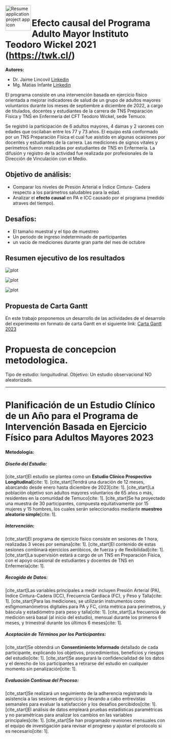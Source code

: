 
<img align="left" width="80" height="80" src="https://twk.cl/normas-graficas/marca-twk/logo-twk-azul-lineal.jpg" alt="Resume application project app icon">

# **Efecto causal del Programa Adulto Mayor Instituto Teodoro Wickel 2021** (https://twk.cl/)

**Autores:** 
- Dr. Jaime Lincovil [Linkedin](https://cl.linkedin.com/in/jaime-enrique-lincovil-curivil-973a9b186)
- Mg. Matias Infante [Linkedin](https://cl.linkedin.com/in/minfanteg)

El programa consiste en una intervención basada en ejercicio físico orientada a mejorar indicadores de salud de un grupo de adultos mayores voluntarios durante los meses de septiembre a diciembre de 2022, a cargo de titulados, docentes y estudiantes de la carrera de TNS Preparación Física y TNS en Enfermería del CFT Teodoro Wickel, sede Temuco.
 
Se registró la participación de 6 adultos mayores, 4 damas y 2 varones con edades que oscilaban entre los 77 y 73 años. El equipo está conformado por un TNS Preparación Física el cual fue asistido en algunas ocasiones por docentes y estudiantes de la carrera. Las mediciones de signos vitales y perímetros fueron realizadas por estudiantes de TNS en  Enfermería. La difusión y registro de la actividad fue realizada por profesionales de la Dirección de Vinculación con el Medio.

## Objetivo de análisis: 
- Comparar los niveles de Presión Arterial e Índice Cintura- Cadera respecto a los parámetros saludables para la edad.
- Analizar el **efecto causal** en PA e ICC causado por el programa (medido atraves del tiempo).

## Desafíos:
- El tamaño muestral y el tipo de muestreo 
- Un periodo de ingreso indeterminado de participantes
- un vacío de mediciones durante gran parte del mes de octubre

## Resumen ejecutivo de los resultados

![plot](https://github.com/jelincovil/evolucion_encuesta_calidad_vida_salud_nacional_chile/blob/main/estudios_teodoro_wickel_tco/explicativas.png)

![plot](https://github.com/jelincovil/evolucion_encuesta_calidad_vida_salud_nacional_chile/blob/main/estudios_teodoro_wickel_tco/icc.png)

![plot](https://github.com/jelincovil/evolucion_encuesta_calidad_vida_salud_nacional_chile/blob/main/estudios_teodoro_wickel_tco/pam.png)

## Propuesta de Carta Gantt
En este trabajo proponemos un desarrollo de las actividades de el desarrolo del experimento en formato de carta Gantt en el siguiente link:
[Carta Gantt 2023](https://github.com/jelincovil/evolucion_encuesta_calidad_vida_salud_nacional_chile/blob/main/estudios_teodoro_wickel_tco/Carta%20Gant%20Teodoro%20Wickel.xlsx)

# Propuesta de concepcion metodologica.

Tipo de estudio: longuitudinal.
Objetivo: Un estudio observacional NO aleatorizado.

---

# Planificación de un Estudio Clínico de un Año para el Programa de Intervención Basada en Ejercicio Físico para Adultos Mayores 2023

#### Metodología:

##### Diseño del Estudio:
[cite_start]El estudio se plantea como un **Estudio Clínico Prospectivo Longitudinal**[cite: 1]. [cite_start]Tendrá una duración de 12 meses, abarcando desde enero hasta diciembre de 2023[cite: 1]. [cite_start]La población objetivo son adultos mayores voluntarios de 65 años o más, residentes en la comunidad de Temuco[cite: 1]. [cite_start]Se ha proyectado una muestra de 30 participantes, compuesta equitativamente por 15 mujeres y 15 hombres, los cuales serán seleccionados mediante **muestreo aleatorio simple**[cite: 1].

##### Intervención:
[cite_start]El programa de ejercicio físico consiste en sesiones de 1 hora, realizadas 3 veces por semana[cite: 1]. [cite_start]El contenido de estas sesiones combinará ejercicios aeróbicos, de fuerza y de flexibilidad[cite: 1]. [cite_start]La supervisión estará a cargo de un TNS en Preparación Física, con el apoyo ocasional de estudiantes y docentes de TNS en Enfermería[cite: 1].

##### Recogida de Datos:
[cite_start]Las variables principales a medir incluyen Presión Arterial (PA), Índice Cintura-Cadera (ICC), Frecuencia Cardíaca (FC), y Peso y Talla[cite: 1]. [cite_start]Para las mediciones, se utilizarán instrumentos como esfigmomanómetros digitales para PA y FC, cinta métrica para perímetros, y báscula y estadiómetro para peso y talla[cite: 1]. [cite_start]La frecuencia de medición será basal (al inicio del estudio), mensual durante los primeros 6 meses, y trimestral durante los últimos 6 meses[cite: 1].

##### Aceptación de Términos por los Participantes:
[cite_start]Se obtendrá un **Consentimiento Informado** detallado de cada participante, explicando los objetivos, procedimientos, beneficios y riesgos del estudio[cite: 1]. [cite_start]Se asegurará la confidencialidad de los datos y el derecho de los participantes a retirarse del estudio en cualquier momento sin penalización[cite: 1].

##### Evaluación Continua del Proceso:
[cite_start]Se realizará un seguimiento de la adherencia registrando la asistencia a las sesiones de ejercicio y llevando a cabo entrevistas semanales para evaluar la satisfacción y los desafíos percibidos[cite: 1]. [cite_start]El análisis de datos empleará pruebas estadísticas paramétricas y no paramétricas para analizar los cambios en las variables principales[cite: 1]. [cite_start]Se han programado reuniones mensuales con el equipo de investigación para revisar el progreso y ajustar el protocolo si es necesario[cite: 1].
